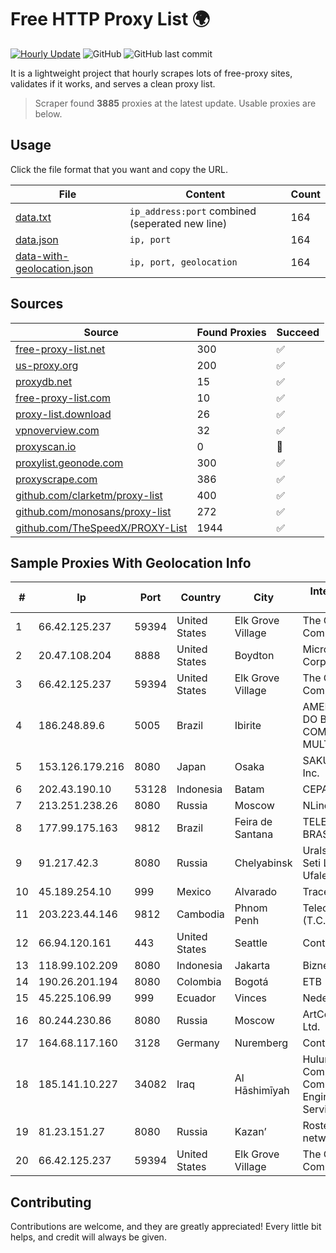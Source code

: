 
# Free HTTP Proxy List 🌍

[![Hourly Update](https://github.com/mertguvencli/http-proxy-list/actions/workflows/main.yml/badge.svg?branch=main)](https://github.com/mertguvencli/http-proxy-list/actions/workflows/main.yml)
![GitHub](https://img.shields.io/github/license/mertguvencli/http-proxy-list)
![GitHub last commit](https://img.shields.io/github/last-commit/mertguvencli/http-proxy-list)

It is a lightweight project that hourly scrapes lots of free-proxy sites, validates if it works, and serves a clean proxy list.


> Scraper found **3885** proxies at the latest update. Usable proxies are below.

## Usage

Click the file format that you want and copy the URL.


|File|Content|Count|
|----|-------|-----|
|[data.txt](https://raw.githubusercontent.com/mertguvencli/http-proxy-list/main/proxy-list/data.txt)|`ip_address:port` combined (seperated new line)|164|
|[data.json](https://raw.githubusercontent.com/mertguvencli/http-proxy-list/main/proxy-list/data.json)|`ip, port`|164|
|[data-with-geolocation.json](https://raw.githubusercontent.com/mertguvencli/http-proxy-list/main/proxy-list/data-with-geolocation.json)|`ip, port, geolocation`|164|

## Sources

|Source|Found Proxies|Succeed|
|------|-------------|-------|
|[free-proxy-list.net](https://free-proxy-list.net)|300|✅|
|[us-proxy.org](https://www.us-proxy.org)|200|✅|
|[proxydb.net](http://proxydb.net)|15|✅|
|[free-proxy-list.com](https://free-proxy-list.com/?page=&port=&type%5B%5D=http&type%5B%5D=https&up_time=0&search=Search)|10|✅|
|[proxy-list.download](https://www.proxy-list.download/HTTP)|26|✅|
|[vpnoverview.com](https://vpnoverview.com/privacy/anonymous-browsing/free-proxy-servers)|32|✅|
|[proxyscan.io](https://www.proxyscan.io)|0|🚫|
|[proxylist.geonode.com](https://proxylist.geonode.com/api/proxy-list?limit=300&page=1&sort_by=lastChecked&sort_type=desc&protocols=http,https)|300|✅|
|[proxyscrape.com](https://api.proxyscrape.com/v2/?request=displayproxies&protocol=http&timeout=10000&country=all&ssl=all&anonymity=all)|386|✅|
|[github.com/clarketm/proxy-list](https://raw.githubusercontent.com/clarketm/proxy-list/master/proxy-list-raw.txt)|400|✅|
|[github.com/monosans/proxy-list](https://raw.githubusercontent.com/monosans/proxy-list/main/proxies/http.txt)|272|✅|
|[github.com/TheSpeedX/PROXY-List](https://raw.githubusercontent.com/TheSpeedX/PROXY-List/master/http.txt)|1944|✅|


## Sample Proxies With Geolocation Info

|#|Ip|Port|Country|City|Internet Service Provider|
|-|--|----|-------|----|-------------------------|
|1|66.42.125.237|59394|United States|Elk Grove Village|The Constant Company|
|2|20.47.108.204|8888|United States|Boydton|Microsoft Corporation|
|3|66.42.125.237|59394|United States|Elk Grove Village|The Constant Company|
|4|186.248.89.6|5005|Brazil|Ibirite|AMERICAN TOWER DO BRASIL-COMUNICA??O MULTIM?DIA LT|
|5|153.126.179.216|8080|Japan|Osaka|SAKURA Internet Inc.|
|6|202.43.190.10|53128|Indonesia|Batam|CEPATNET|
|7|213.251.238.26|8080|Russia|Moscow|NLine-Kiev|
|8|177.99.175.163|9812|Brazil|Feira de Santana|TELEFÔNICA BRASIL S.A|
|9|91.217.42.3|8080|Russia|Chelyabinsk|Uralskie Kabelnye Seti Ltd. Verkhny Ufaley|
|10|45.189.254.10|999|Mexico|Alvarado|Tracered SA De CV|
|11|203.223.44.146|9812|Cambodia|Phnom Penh|Telecom Cambodia (T.C.)|
|12|66.94.120.161|443|United States|Seattle|Contabo Inc.|
|13|118.99.102.209|8080|Indonesia|Jakarta|Biznet Metronet|
|14|190.26.201.194|8080|Colombia|Bogotá|ETB - Colombia|
|15|45.225.106.99|999|Ecuador|Vinces|Nedetel S.A.|
|16|80.244.230.86|8080|Russia|Moscow|ArtCommunications Ltd.|
|17|164.68.117.160|3128|Germany|Nuremberg|Contabo GmbH|
|18|185.141.10.227|34082|Iraq|Al Hāshimīyah|Hulum Almustakbal Company Communication Engineering and Services Ltd|
|19|81.23.151.27|8080|Russia|Kazan’|Rostelecom networks|
|20|66.42.125.237|59394|United States|Elk Grove Village|The Constant Company|



## Contributing

Contributions are welcome, and they are greatly appreciated! Every
little bit helps, and credit will always be given.

